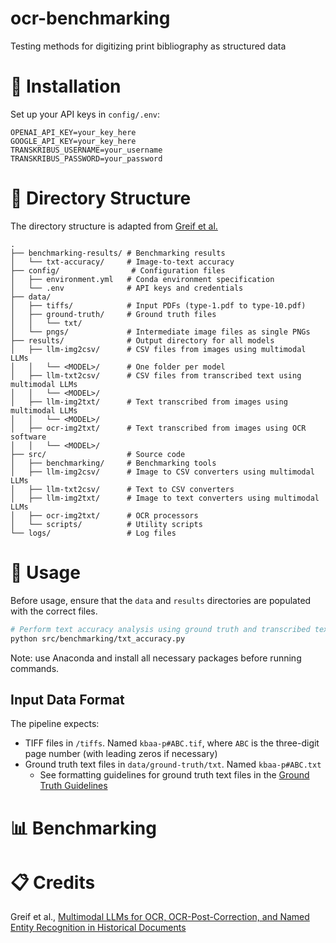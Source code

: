 # ocr-benchmarking

Testing methods for digitizing print bibliography as structured data

# 🚀 Installation

Set up your API keys in `config/.env`:

```
OPENAI_API_KEY=your_key_here
GOOGLE_API_KEY=your_key_here
TRANSKRIBUS_USERNAME=your_username
TRANSKRIBUS_PASSWORD=your_password
```

# 📁 Directory Structure

The directory structure is adapted from [Greif et al.](#-credits)

```
.
├── benchmarking-results/ # Benchmarking results
│   └── txt-accuracy/     # Image-to-text accuracy
├── config/                # Configuration files
│   ├── environment.yml   # Conda environment specification
│   └── .env              # API keys and credentials
├── data/
│   ├── tiffs/            # Input PDFs (type-1.pdf to type-10.pdf)
│   ├── ground-truth/     # Ground truth files
│   │   └── txt/          
│   └── pngs/             # Intermediate image files as single PNGs
├── results/              # Output directory for all models
│   ├── llm-img2csv/      # CSV files from images using multimodal LLMs
│   │   └── <MODEL>/      # One folder per model
│   ├── llm-txt2csv/      # CSV files from transcribed text using multimodal LLMs
│   │   └── <MODEL>/
│   ├── llm-img2txt/      # Text transcribed from images using multimodal LLMs
│   │   └── <MODEL>/
│   ├── ocr-img2txt/      # Text transcribed from images using OCR software
│   │   └── <MODEL>/
├── src/                  # Source code
│   ├── benchmarking/     # Benchmarking tools
│   ├── llm-img2csv/      # Image to CSV converters using multimodal LLMs
│   ├── llm-txt2csv/      # Text to CSV converters
│   ├── llm-img2txt/      # Image to text converters using multimodal LLMs
│   ├── ocr-img2txt/      # OCR processors
│   └── scripts/          # Utility scripts
└── logs/                 # Log files
```

# 🔧 Usage

Before usage, ensure that the `data` and `results` directories are populated with the correct files.

```bash
# Perform text accuracy analysis using ground truth and transcribed text files
python src/benchmarking/txt_accuracy.py
```

Note: use Anaconda and install all necessary packages before running commands.

## Input Data Format

The pipeline expects:
- TIFF files in `/tiffs`. Named `kbaa-p#ABC.tif`, where `ABC` is the three-digit page number (with leading zeros if necessary)
- Ground truth text files in `data/ground-truth/txt`. Named `kbaa-p#ABC.txt`
  - See formatting guidelines for ground truth text files in the [Ground Truth Guidelines](./ground-truth-guidelines.md)

# 📊 Benchmarking

# 📋 Credits

Greif et al., [Multimodal LLMs for OCR, OCR-Post-Correction, and Named Entity Recognition in Historical Documents](https://github.com/niclasgriesshaber/llm_historical_dataset_benchmarking)